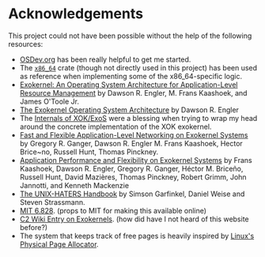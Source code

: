 # Acknowledgements

This project could not have been possible without the help of the following resources:

- [OSDev.org](https://wiki.osdev.org/Expanded_Main_Page) has been really helpful to get me started.
- The [`x86_64`](https://crates.io/crates/x86_64) crate (though not directly used in this project)
  has been used as reference when implementing some of the x86_64-specific logic.
- [Exokernel: An Operating System Architecture for Application-Level Resource Management](https://people.eecs.berkeley.edu/~kubitron/cs262/handouts/papers/engler95exokernel.pdf)
  by Dawson R. Engler, M. Frans Kaashoek, and James O'Toole Jr.
- [The Exokernel Operating System Architecture](https://citeseerx.ist.psu.edu/document?repid=rep1&type=pdf&doi=5f11b6bd3f7dcb892b226ec734730081d5716c55)
  by Dawson R. Engler
- The [Internals of XOK/ExoS](https://pdos.csail.mit.edu/archive/exo/exo-internals/internals.html)
  were a blessing when trying to wrap my head around the concrete implementation of the XOK
  exokernel.
- [Fast and Flexible Application-Level Networking on Exokernel Systems](https://web.stanford.edu/~engler/exo-tocs.pdf)
  by Gregory R. Ganger, Dawson R. Engler M. Frans Kaashoek, Hector Brice~no, Russell Hunt, Thomas
  Pinckney.
- [Application Performance and Flexibility on Exokernel Systems](https://pdos.csail.mit.edu/papers/exo-sosp97/exo-sosp97.html)
  by Frans Kaashoek, Dawson R. Engler, Gregory R. Ganger, Héctor M. Briceño, Russell Hunt, David
  Mazières, Thomas Pinckney, Robert Grimm, John Jannotti, and Kenneth Mackenzie
- [The UNIX-HATERS Handbook](https://web.mit.edu/~simsong/www/ugh.pdf) by Simson Garfinkel,
  Daniel Weise and Steven Strassmann.
- [MIT 6.828](https://pdos.csail.mit.edu/6.828/2014/overview.html). (props to MIT for making this
  available online)
- [C2 Wiki Entry on Exokernels](https://wiki.c2.com/?ExoKernel). (how did have I not heard of this
  website before?)
- The system that keeps track of free pages is heavily inspired by
  [Linux's Physical Page Allocator](https://www.kernel.org/doc/gorman/html/understand/understand009.html).

